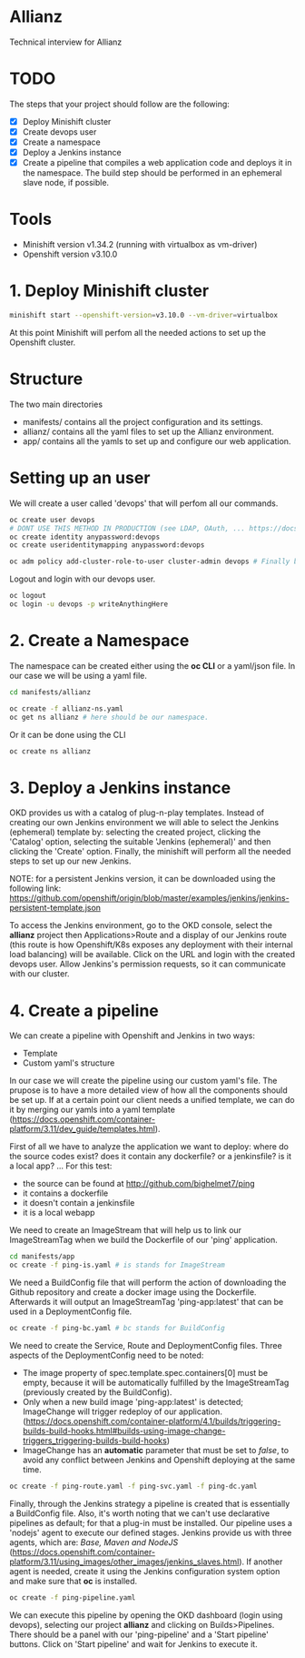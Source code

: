 # Allianz
Technical interview for Allianz

# TODO

The steps that your project should follow are the following:

- [x] Deploy Minishift cluster
- [x] Create devops user
- [x] Create a namespace
- [x] Deploy a Jenkins instance
- [x] Create a pipeline that compiles a web application code and deploys it in the namespace. The build step should be performed in an ephemeral slave node, if possible. 

# Tools

* Minishift version v1.34.2 (running with virtualbox as vm-driver)
* Openshift version v3.10.0

# 1. Deploy Minishift cluster

```bash
minishift start --openshift-version=v3.10.0 --vm-driver=virtualbox
```
At this point Minishift will perfom all the needed actions to set up the Openshift cluster.

# Structure

The two main directories

* manifests/ contains all the project configuration and its settings.
* allianz/ contains all the yaml files to set up the Allianz environment.
* app/ contains all the yamls to set up and configure our web application.

# Setting up an user

We will create a user called 'devops' that will perfom all our commands.

```bash
oc create user devops
# DONT USE THIS METHOD IN PRODUCTION (see LDAP, OAuth, ... https://docs.openshift.com/container-platform/3.11/install_config/configuring_authentication.html)
oc create identity anypassword:devops 
oc create useridentitymapping anypassword:devops

oc adm policy add-cluster-role-to-user cluster-admin devops # Finally bind this user to the cluster-admin role.
```

Logout and login with our devops user.

```bash
oc logout
oc login -u devops -p writeAnythingHere
```

# 2. Create a Namespace

The namespace can be created either using the **oc CLI** or a yaml/json file. In our case we will be using a yaml file.

```bash
cd manifests/allianz

oc create -f allianz-ns.yaml
oc get ns allianz # here should be our namespace.
```

Or it can be done using the CLI

```bash
oc create ns allianz
```

# 3. Deploy a Jenkins instance

OKD provides us with a catalog of plug-n-play templates. Instead of creating our own Jenkins environment we will able to select the Jenkins (ephemeral) template by: selecting the created project, clicking the 'Catalog' option, selecting the suitable 'Jenkins (ephemeral)' and  then clicking the 'Create' option. Finally, the minishift will perform all the needed steps to set up our new Jenkins.

NOTE: for a persistent Jenkins version, it can be downloaded using the following link: https://github.com/openshift/origin/blob/master/examples/jenkins/jenkins-persistent-template.json

To access the Jenkins environment, go to the OKD console, select the **allianz** project then Applications>Route and a display of our Jenkins route (this route is how Openshift/K8s exposes any deployment with their internal load balancing) will be available. Click on the URL and login with the created devops user. Allow Jenkins's permission requests, so it can communicate with our cluster.

# 4. Create a pipeline

We can create a pipeline with Openshift and Jenkins in two ways:
* Template
* Custom yaml's structure

In our case we will create the pipeline using our custom yaml's file. The prupose is to have a more detailed view of how all the components should be set up. If at a certain point our client needs a unified template, we can do it by merging our yamls into a yaml template (https://docs.openshift.com/container-platform/3.11/dev_guide/templates.html).

First of all we have to analyze the application we want to deploy: where do the source codes exist? does it contain any dockerfile? or a jenkinsfile? is it a local app? ...
For this test:
* the source can be found at http://github.com/bighelmet7/ping
* it contains a dockerfile
* it doesn't contain a jenkinsfile
* it is a local webapp

We need to create an ImageStream that will help us to link our ImageStreamTag when we build the Dockerfile of our 'ping' application.

```bash
cd manifests/app
oc create -f ping-is.yaml # is stands for ImageStream
```
We need a BuildConfig file that will perform the action of downloading the Github repository and create a docker image using the Dockerfile. Afterwards it will output an ImageStreamTag 'ping-app:latest' that can be used in a DeploymentConfig file.

```bash
oc create -f ping-bc.yaml # bc stands for BuildConfig
```

We need to create the Service, Route and DeploymentConfig files. Three aspects of the DeploymentConfig need to be noted:
* The image property of spec.template.spec.containers[0] must be empty, because it will be automatically fulfilled by the ImageStreamTag (previously created by the BuildConfig).
* Only when a new build image 'ping-app:latest' is detected; ImageChange will trigger redeploy of our application. (https://docs.openshift.com/container-platform/4.1/builds/triggering-builds-build-hooks.html#builds-using-image-change-triggers_triggering-builds-build-hooks)
* ImageChange has an **automatic** parameter that must be set to _false_, to avoid any conflict between Jenkins and Openshift deploying at the same time.

```bash
oc create -f ping-route.yaml -f ping-svc.yaml -f ping-dc.yaml
```

Finally, through the Jenkins strategy a pipeline is created that is essentially a BuildConfig file. Also, it's worth noting that we can't use declarative pipelines as default; for that a plug-in must be installed. Our pipeline uses a 'nodejs' agent to execute our defined stages. Jenkins provide us with three agents, which are: _Base, Maven and NodeJS_ (https://docs.openshift.com/container-platform/3.11/using_images/other_images/jenkins_slaves.html). If another agent is needed, create it using the Jenkins configuration system option and make sure that **oc** is installed.

```bash
oc create -f ping-pipeline.yaml
```

We can execute this pipeline by opening the OKD dashboard (login using devops), selecting our project **allianz** and clicking on Builds>Pipelines. There should be a panel with our 'ping-pipeline' and a 'Start pipeline' buttons. Click on 'Start pipeline' and wait for Jenkins to execute it.
